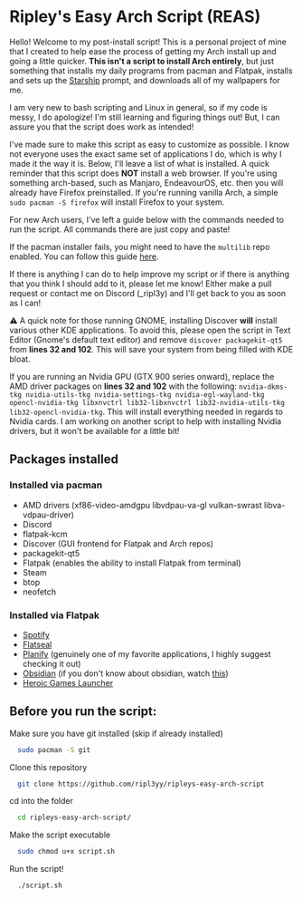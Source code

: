 
# Ripley's Easy Arch Script (REAS)

Hello! Welcome to my post-install script! This is a personal project of mine that I created to help ease the process of getting my Arch install up and going a little quicker. **This isn't a script to install Arch entirely**, but just something that installs my daily programs from pacman and Flatpak, installs and sets up the [Starship](https://starship.rs/) prompt, and downloads all of my wallpapers for me.

I am very new to bash scripting and Linux in general, so if my code is messy, I do apologize! I'm still learning and figuring things out! But, I can assure you that the script does work as intended!

I've made sure to make this script as easy to customize as possible. I know not everyone uses the exact same set of applications I do, which is why I made it the way it is. Below, I'll leave a list of what is installed. A quick reminder that this script does **NOT** install a web browser. If you're using something arch-based, such as Manjaro, EndeavourOS, etc. then you will already have Firefox preinstalled. If you're running vanilla Arch, a simple `sudo pacman -S firefox` will install Firefox to your system.

For new Arch users, I've left a guide below with the commands needed to run the script. All commands there are just copy and paste!

If the pacman installer fails, you might need to have the `multilib` repo enabled. You can follow this guide [here](https://wiki.archlinux.org/title/Official_repositories#Enabling_multilib).

If there is anything I can do to help improve my script or if there is anything that you think I should add to it, please let me know! Either make a pull request or contact me on Discord (_ripl3y) and I'll get back to you as soon as I can!

⚠️ A quick note for those running GNOME, installing Discover **will** install various other KDE applications. To avoid this, please open the script in Text Editor (Gnome's default text editor) and remove `discover packagekit-qt5` from **lines 32 and 102**. This will save your system from being filled with KDE bloat.

If you are running an Nvidia GPU (GTX 900 series onward), replace the AMD driver packages on **lines 32 and 102** with the following: `nvidia-dkms-tkg nvidia-utils-tkg nvidia-settings-tkg nvidia-egl-wayland-tkg opencl-nvidia-tkg libxnvctrl lib32-libxnvctrl lib32-nvidia-utils-tkg lib32-opencl-nvidia-tkg`. This will install everything needed in regards to Nvidia cards. I am working on another script to help with installing Nvidia drivers, but it won't be available for a little bit!
## Packages installed

### Installed via pacman

- AMD drivers (xf86-video-amdgpu libvdpau-va-gl vulkan-swrast libva-vdpau-driver)
- Discord
- flatpak-kcm
- Discover (GUI frontend for Flatpak and Arch repos)
- packagekit-qt5
- Flatpak (enables the ability to install Flatpak from terminal)
- Steam
- btop
- neofetch

### Installed via Flatpak

- [Spotify](https://flathub.org/apps/com.spotify.Client)
- [Flatseal](https://flathub.org/apps/com.github.tchx84.Flatseal)
- [Planify](https://flathub.org/apps/io.github.alainm23.planify) (genuinely one of my favorite applications, I highly suggest checking it out)
- [Obsidian](https://flathub.org/apps/md.obsidian.Obsidian) (if you don't know about obsidian, watch [this](https://www.youtube.com/watch?v=DbsAQSIKQXk))
- [Heroic Games Launcher](https://flathub.org/apps/com.heroicgameslauncher.hgl)
## Before you run the script:

Make sure you have git installed (skip if already installed)

```bash
  sudo pacman -S git
```

Clone this repository

```bash
  git clone https://github.com/ripl3yy/ripleys-easy-arch-script
```

cd into the folder

```bash
  cd ripleys-easy-arch-script/
```

Make the script executable

```bash
  sudo chmod u+x script.sh
```
Run the script!

```bash
  ./script.sh
```
